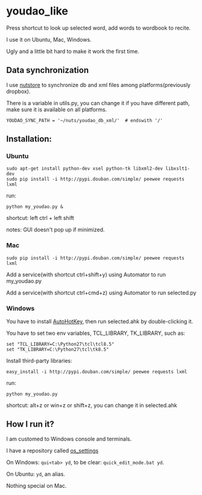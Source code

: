 youdao_like
========

Press shortcut to look up selected word, add words to wordbook to recite.

I use it on Ubuntu, Mac, Windows.

Ugly and a little bit hard to make it work the first time.

Data synchronization
-------

I use [nutstore](https://jianguoyun.com/s/downloads) to synchronize db and xml files among platforms(previously dropbox).

There is a variable in utils.py, you can change it if you have different path, make sure it is available on all platforms.

    YOUDAO_SYNC_PATH = '~/nuts/youdao_db_xml/'  # endswith '/'

Installation:
-------

### Ubuntu

    sudo apt-get install python-dev xsel python-tk libxml2-dev libxslt1-dev
    sudo pip install -i http://pypi.douban.com/simple/ peewee requests lxml

run:

    python my_youdao.py &

shortcut: left ctrl + left shift

notes: GUI doesn't pop up if minimized.

### Mac

    sudo pip install -i http://pypi.douban.com/simple/ peewee requests lxml

Add a service(with shortcut ctrl+shift+y) using Automator to run my_youdao.py

Add a service(with shortcut ctrl+cmd+z) using Automator to run selected.py

### Windows

You have to install [AutoHotKey](http://www.autohotkey.com/), then run selected.ahk by double-clicking it.

You have to set two env variables, TCL_LIBRARY, TK_LIBRARY, such as:

    set "TCL_LIBRARY=C:\Python27\tcl\tcl8.5"
    set "TK_LIBRARY=C:\Python27\tcl\tk8.5"

Install third-party libraries:

    easy_install -i http://pypi.douban.com/simple/ peewee requests lxml

run:

    python my_youdao.py

shortcut: alt+z or win+z or shift+z, you can change it in selected.ahk

How I run it?
-------

I am customed to Windows console and terminals.

I have a repository called [os_settings](https://github.com/thinker3/os_settings)

On Windows: `qui<tab> yd`, to be clear: `quick_edit_mode.bat yd`.

On Ubuntu: `yd`, an alias.

Nothing special on Mac.
